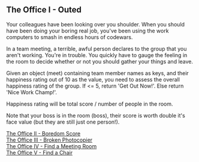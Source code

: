 ## The Office I - Outed

Your colleagues have been looking over you shoulder. When you should have been doing your boring real job, you've been using the work computers to smash in endless hours of codewars.

In a team meeting, a terrible, awful person declares to the group that you aren't working. You're in trouble. You quickly have to gauge the feeling in the room to decide whether or not you should gather your things and leave.

Given an object (meet) containing team member names as keys, and their happiness rating out of 10 as the value, you need to assess the overall happiness rating of the group. If <= 5, return 'Get Out Now!'. Else return 'Nice Work Champ!'.

Happiness rating will be total score / number of people in the room.

Note that your boss is in the room (boss), their score is worth double it's face value (but they are still just one person!).

<p><a href="https://www.codewars.com/kata/the-office-ii-boredom-score" target="_blank">The Office II - Boredom Score</a><br>
<a href="https://www.codewars.com/kata/the-office-iii-broken-photocopier" target="_blank">The Office III - Broken Photocopier</a><br>
<a href="https://www.codewars.com/kata/the-office-iv-find-a-meeting-room" target="_blank">The Office IV - Find a Meeting Room</a><br>
<a href="https://www.codewars.com/kata/the-office-v-find-a-chair" target="_blank">The Office V - Find a Chair</a><br></p>
